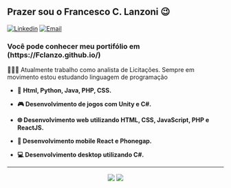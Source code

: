 <h2>Prazer sou o Francesco C. Lanzoni  😉</h2>

[![Linkedin](https://img.shields.io/badge/-LinkedIn-blue?style=flat&logo=Linkedin&logoColor=white)](https://www.linkedin.com/in/francesco-conz-lanzoni-52310a1b3/)
[![Email](https://img.shields.io/badge/-Outlook-blue?style=flat&logo=Mail&logoColor=white)](mailto:franprado.central@gmail.com)

<h3>Você pode conhecer meu portifólio em (https://Fclanzo.github.io/)</h3>

👨🏻‍💻 Atualmente trabalho como analista de Licitações.
Sempre em movimento estou estudando  linguagem de programação 
- 💾 <b>Html, Python, Java, PHP, CSS.<b>

- 🎮 <b>Desenvolvimento de jogos com Unity e C#.</b>

- 🌐 <b>Desenvolvimento web utilizando HTML, CSS, JavaScript, PHP e ReactJS.</b>

- 📱  <b>Desenvolvimento mobile React e Phonegap.</b>

- 💻 <b>Desenvolvimento desktop utilizando C#.</b>

<hr>

<p align="center"> 
 
  <img align="center" src="https://github-readme-stats.vercel.app/api?username=Fclanzo&show_icons=true&layout=compact" />
 
  <img align="center" src="https://github-readme-stats.vercel.app/api/top-langs/?username=Fclanzo&show_icons=true&layout=compact" />
</p>
